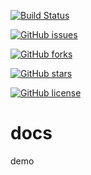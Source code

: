 [![Build Status](https://travis-ci.org/Hewie8023/docs.svg?branch=master)](https://travis-ci.org/Hewie8023/docs)

[![GitHub issues](https://img.shields.io/github/issues/Hewie8023/docs)](https://github.com/Hewie8023/docs/issues)

[![GitHub forks](https://img.shields.io/github/forks/Hewie8023/docs)](https://github.com/Hewie8023/docs/network)

[![GitHub stars](https://img.shields.io/github/stars/Hewie8023/docs)](https://github.com/Hewie8023/docs/stargazers)

[![GitHub license](https://img.shields.io/github/license/Hewie8023/docs)](https://github.com/Hewie8023/docs/blob/master/LICENSE)


# docs


demo
